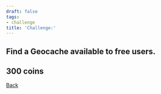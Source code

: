 ```yaml
---
draft: false
tags:
- challenge
title: 'Challenge:'
---
```

## Find a Geocache available to free users.
## 300 coins
[Back](/jetlag) 
